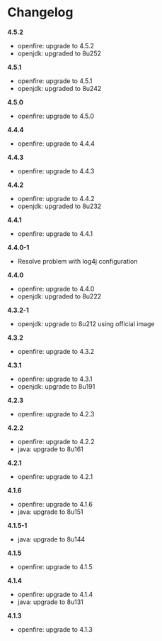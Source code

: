 # Changelog
**4.5.2**
- openfire: upgrade to 4.5.2
- openjdk: upgraded to 8u252

**4.5.1**
- openfire: upgrade to 4.5.1
- openjdk: upgraded to 8u242

**4.5.0**
- openfire: upgrade to 4.5.0

**4.4.4**
- openfire: upgrade to 4.4.4

**4.4.3**
- openfire: upgrade to 4.4.3

**4.4.2**
- openfire: upgrade to 4.4.2
- openjdk: upgraded to 8u232

**4.4.1**
- openfire: upgrade to 4.4.1

**4.4.0-1**
- Resolve problem with log4j configuration

**4.4.0**
- openfire: upgrade to 4.4.0
- openjdk: upgraded to 8u222

**4.3.2-1**
- openjdk: upgrade to 8u212 using official image

**4.3.2**
- openfire: upgrade to 4.3.2

**4.3.1**
- openfire: upgrade to 4.3.1
- openjdk: upgrade to 8u191

**4.2.3**
- openfire: upgrade to 4.2.3

**4.2.2**
- openfire: upgrade to 4.2.2
- java: upgrade to 8u161

**4.2.1**
- openfire: upgrade to 4.2.1

**4.1.6**
- openfire: upgrade to 4.1.6
- java: upgrade to 8u151

**4.1.5-1**
- java: upgrade to 8u144

**4.1.5**
- openfire: upgrade to 4.1.5

**4.1.4**
- openfire: upgrade to 4.1.4
- java: upgrade to 8u131

**4.1.3**
- openfire: upgrade to 4.1.3
